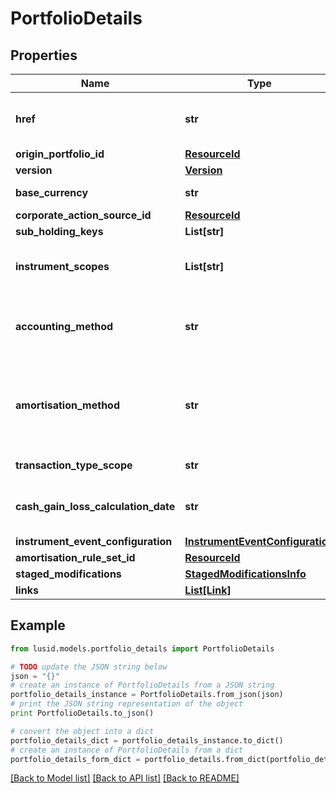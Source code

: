 # PortfolioDetails


## Properties
Name | Type | Description | Notes
------------ | ------------- | ------------- | -------------
**href** | **str** | The specific Uniform Resource Identifier (URI) for this resource at the requested effective and asAt datetime. | [optional] 
**origin_portfolio_id** | [**ResourceId**](ResourceId.md) |  | 
**version** | [**Version**](Version.md) |  | 
**base_currency** | **str** | The base currency of the transaction portfolio. | 
**corporate_action_source_id** | [**ResourceId**](ResourceId.md) |  | [optional] 
**sub_holding_keys** | **List[str]** |  | [optional] 
**instrument_scopes** | **List[str]** | The resolution strategy used to resolve instruments of transactions/holdings upserted to the transaction portfolio. | [optional] 
**accounting_method** | **str** | . The available values are: Default, AverageCost, FirstInFirstOut, LastInFirstOut, HighestCostFirst, LowestCostFirst | [optional] 
**amortisation_method** | **str** | The amortisation method used by the portfolio for the calculation. The available values are: NoAmortisation, StraightLine, EffectiveYield, StraightLineSettlementDate, EffectiveYieldSettlementDate | [optional] 
**transaction_type_scope** | **str** | The scope of the transaction types. | [optional] 
**cash_gain_loss_calculation_date** | **str** | The option when the Cash Gain Loss to be calulated, TransactionDate/SettlementDate. Defaults to SettlementDate. | [optional] 
**instrument_event_configuration** | [**InstrumentEventConfiguration**](InstrumentEventConfiguration.md) |  | [optional] 
**amortisation_rule_set_id** | [**ResourceId**](ResourceId.md) |  | [optional] 
**staged_modifications** | [**StagedModificationsInfo**](StagedModificationsInfo.md) |  | [optional] 
**links** | [**List[Link]**](Link.md) |  | [optional] 

## Example

```python
from lusid.models.portfolio_details import PortfolioDetails

# TODO update the JSON string below
json = "{}"
# create an instance of PortfolioDetails from a JSON string
portfolio_details_instance = PortfolioDetails.from_json(json)
# print the JSON string representation of the object
print PortfolioDetails.to_json()

# convert the object into a dict
portfolio_details_dict = portfolio_details_instance.to_dict()
# create an instance of PortfolioDetails from a dict
portfolio_details_form_dict = portfolio_details.from_dict(portfolio_details_dict)
```
[[Back to Model list]](../README.md#documentation-for-models) [[Back to API list]](../README.md#documentation-for-api-endpoints) [[Back to README]](../README.md)


